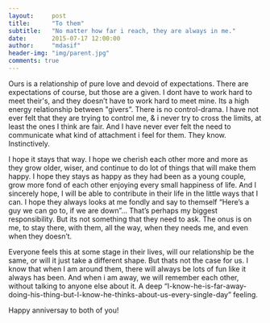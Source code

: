 ```yaml
---
layout:     post
title:      "To them"
subtitle:   "No matter how far i reach, they are always in me."
date:       2015-07-17 12:00:00
author:     "mdasif"
header-img: "img/parent.jpg"
comments: true
---
```


Ours is a relationship of pure love and devoid of expectations. There are expectations of course, but those are a given. I dont have to work hard to meet their's, and they doesn’t have to work hard to meet mine. Its a high energy relationship between "givers”. There is no control-drama. I have not ever felt that they are trying to control me, & i never try to cross the limits, at least the ones I think are fair. And I have never ever felt the need to communicate what kind of attachment i feel for them. They know. Instinctively.

I hope it stays that way. I hope we cherish each other more and more as they grow older, wiser, and continue to do lot of things that will make them happy. I hope they stays as happy as they had been as a young couple, grow more fond of each other enjoying every small happiness of life. And I sincerely hope, I will be able to contribute in their life in the little ways that I can. I hope they always looks at me fondly and say to themself “Here’s a guy we can go to, if we are down”… That’s perhaps my biggest responsibility. But its not something that they need to ask. The onus is on me, to stay there, with them, all the way, when they needs me, and even when they doesn’t. 

Everyone feels this at some stage in their lives, will our relationship be the same, or will it just take a different shape. But thats not the case for us. I know that when I am around them, there will always be lots of fun like it always has been. And when i am away, we will remember each other, without talking to anyone else about it. A deep “I-know-he-is-far-away-doing-his-thing-but-I-know-he-thinks-about-us-every-single-day” feeling.

Happy anniversay to both of you!